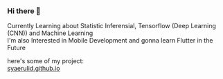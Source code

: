 ### Hi there 👋

Currently Learning about Statistic Inferensial, Tensorflow (Deep Learning (CNN)) and Machine Learning<br>
I'm also Interested in Mobile Development and gonna learn Flutter in the Future

here's some of my project:<br>
[syaerulid.github.io](https://syaerulid.github.io/)

<!--
**syaerulid/syaerulid** is a ✨ _special_ ✨ repository because its `README.md` (this file) appears on your GitHub profile.

Here are some ideas to get you started:

- 🔭 I’m currently working on ...
- 🌱 I’m currently learning ...
- 👯 I’m looking to collaborate on ...
- 🤔 I’m looking for help with ...
- 💬 Ask me about ...
- 📫 How to reach me: ...
- 😄 Pronouns: ...
- ⚡ Fun fact: ...
-->
